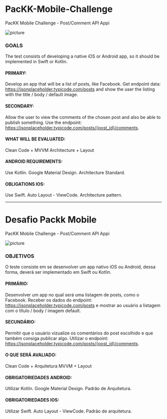 # PacKK-Mobile-Challenge
PacKK Mobile Challenge - Post/Comment API Appi

![picture](https://static.wixstatic.com/media/fd8c45_1d96faef4915464d9c0449dedb380e88~mv2.png/v1/fill/w_288,h_72,al_c,q_85,usm_0.66_1.00_0.01/packk-logo.webp)
### GOALS
The test consists of developing a native iOS or Android app, so it should be implemented in Swift or Kotlin.

#### PRIMARY:
Develop an app that will be a list of posts, like Facebook. Get endpoint data: https://jsonplaceholder.typicode.com/posts and show
the user the listing with the title / body / default image.
#### SECONDARY:
Allow the user to view the comments of the chosen post and also be able to publish something. Use the endpoint: https://jsonplaceholder.typicode.com/posts/{post_id}/comments.

#### WHAT WILL BE EVALUATED:
Clean Code + MVVM Architecture + Layout

#### ANDROID REQUIREMENTS:
Use Kotlin.
Google Material Design.
Architecture Standard.

#### OBLIGATIONS IOS:
Use Swift.
Auto Layout - ViewCode.
Architecture pattern.

-----

# Desafio Packk Mobile
PacKK Mobile Challenge - Post/Comment API Appi

![picture](https://static.wixstatic.com/media/fd8c45_1d96faef4915464d9c0449dedb380e88~mv2.png/v1/fill/w_288,h_72,al_c,q_85,usm_0.66_1.00_0.01/packk-logo.webp)
### OBJETIVOS
O teste consiste em se desenvolver um app nativo iOS ou Android, dessa forma, deverá ser implementado em Swift ou Kotlin.

#### PRIMÁRIO:
Desenvolver um app no qual será uma listagem de posts, como o Facebook. Receber os dados do endpoint: https://jsonplaceholder.typicode.com/posts e mostrar
ao usuário a listagem com o título / body / imagem default.
#### SECUNDÁRIO:
Permitir que o usuário vizualize os comentários do post escolhido e que também consiga publicar algo. Utilizar o endpoint: https://jsonplaceholder.typicode.com/posts/{post_id}/comments.

#### O QUE SERÁ AVALIADO:
Clean Code + Arquitetura MVVM + Layout

#### OBRIGATORIEDADES ANDROID:
Utilizar Kotlin.
Google Material Design.
Padrão de Arquitetura.

#### OBRIGATORIEDADES IOS:
Utilizar Swift. 
Auto Layout - ViewCode. 
Padrão de arquitetura.
